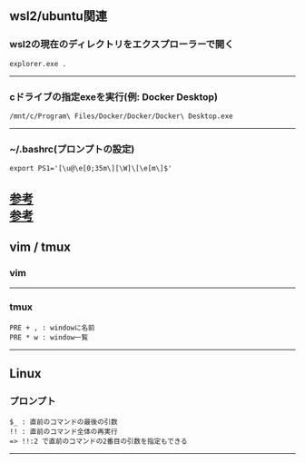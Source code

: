 ## wsl2/ubuntu関連

### wsl2の現在のディレクトリをエクスプローラーで開く
```
explorer.exe .
```
---

### cドライブの指定exeを実行(例: Docker Desktop)
```
/mnt/c/Program\ Files/Docker/Docker/Docker\ Desktop.exe
```
---

### ~/.bashrc(プロンプトの設定)
```
export PS1='[\u@\e[0;35m\][\W]\[\e[m\]$'
```
[参考](https://atmarkit.itmedia.co.jp/flinux/rensai/linuxtips/002cngprmpt.html)  
[参考](https://qiita.com/zaburo/items/9194cd9eb841dea897a0)
---

## vim / tmux

### vim

---

### tmux
```
PRE + , : windowに名前
PRE * w : window一覧
```
---

## Linux

### プロンプト
```
$_ : 直前のコマンドの最後の引数
!! : 直前のコマンド全体の再実行
=> !!:2 で直前のコマンドの2番目の引数を指定もできる
```
---

